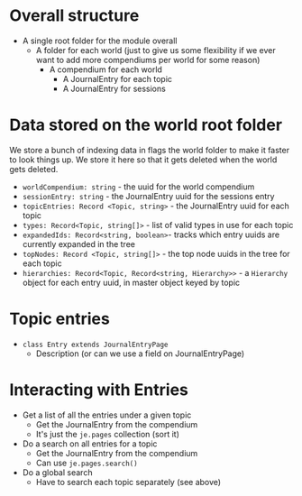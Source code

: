 # Overall structure

* A single root folder for the module overall
  * A folder for each world (just to give us some flexibility if we ever want to add more compendiums per world for some reason)
    * A compendium for each world
      * A JournalEntry for each topic
      * A JournalEntry for sessions

# Data stored on the world root folder

We store a bunch of indexing data in flags the world folder to make it faster to look things up.  We store it here so that it gets deleted when the world gets deleted.

* `worldCompendium: string` - the uuid for the world compendium 
* `sessionEntry: string` - the JournalEntry uuid for the sessions entry
* `topicEntries: Record <Topic, string>` - the JournalEntry uuid for each topic
* `types: Record<Topic, string[]>` - list of valid types in use for each topic 
* `expandedIds: Record<string, boolean>`- tracks which entry uuids are currently expanded in the tree 
* `topNodes: Record <Topic, string[]>` - the top node uuids in the tree for each topic
* `hierarchies: Record<Topic, Record<string, Hierarchy>>` - a `Hierarchy` object for each entry uuid, in master object keyed by topic

# Topic entries

* `class Entry extends JournalEntryPage`
  * Description (or can we use a field on JournalEntryPage)

# Interacting with Entries

* Get a list of all the entries under a given topic
  * Get the JournalEntry from the compendium
  * It's just the `je.pages` collection (sort it)
* Do a search on all entries for a topic
  * Get the JournalEntry from the compendium 
  * Can use `je.pages.search()`
* Do a global search
  * Have to search each topic separately (see above)
